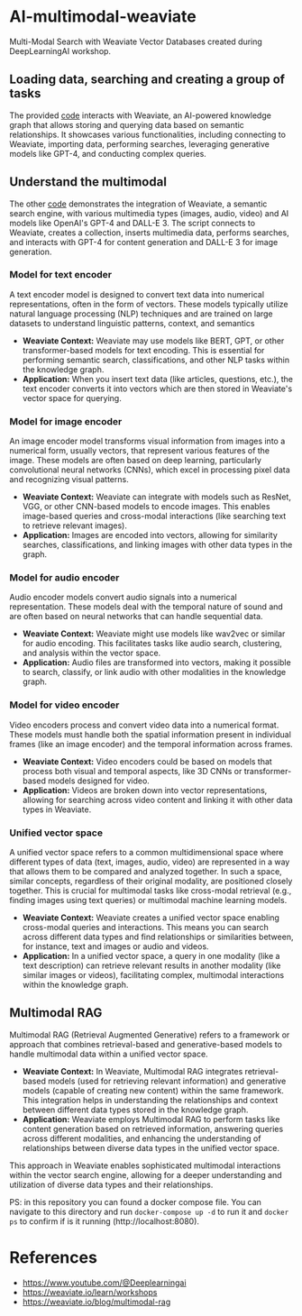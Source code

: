 # AI-multimodal-weaviate
Multi-Modal Search with Weaviate Vector Databases created during DeepLearningAI workshop.

## Loading data, searching and creating a group of tasks

The provided [code](https://github.com/glauberss2007/AI-multimodal-weaviate/blob/main/load-and-search-only.py) interacts with Weaviate, an AI-powered knowledge graph that allows storing and querying data based on semantic relationships. It showcases various functionalities, including connecting to Weaviate, importing data, performing searches, leveraging generative models like GPT-4, and conducting complex queries.

## Understand the multimodal

The other [code](https://github.com/glauberss2007/AI-multimodal-weaviate/blob/main/multimedia-load-and-search.py) demonstrates the integration of Weaviate, a semantic search engine, with various multimedia types (images, audio, video) and AI models like OpenAI's GPT-4 and DALL-E 3. The script connects to Weaviate, creates a collection, inserts multimedia data, performs searches, and interacts with GPT-4 for content generation and DALL-E 3 for image generation.

### Model for text encoder

A text encoder model is designed to convert text data into numerical representations, often in the form of vectors. These models typically utilize natural language processing (NLP) techniques and are trained on large datasets to understand linguistic patterns, context, and semantics

- **Weaviate Context:** Weaviate may use models like BERT, GPT, or other transformer-based models for text encoding. This is essential for performing semantic search, classifications, and other NLP tasks within the knowledge graph.
- **Application:** When you insert text data (like articles, questions, etc.), the text encoder converts it into vectors which are then stored in Weaviate's vector space for querying.

### Model for image encoder

An image encoder model transforms visual information from images into a numerical form, usually vectors, that represent various features of the image. These models are often based on deep learning, particularly convolutional neural networks (CNNs), which excel in processing pixel data and recognizing visual patterns. 

- **Weaviate Context:** Weaviate can integrate with models such as ResNet, VGG, or other CNN-based models to encode images. This enables image-based queries and cross-modal interactions (like searching text to retrieve relevant images).
- **Application:** Images are encoded into vectors, allowing for similarity searches, classifications, and linking images with other data types in the graph.

### Model for audio encoder

Audio encoder models convert audio signals into a numerical representation. These models deal with the temporal nature of sound and are often based on neural networks that can handle sequential data.

- **Weaviate Context:** Weaviate might use models like wav2vec or similar for audio encoding. This facilitates tasks like audio search, clustering, and analysis within the vector space.
- **Application:** Audio files are transformed into vectors, making it possible to search, classify, or link audio with other modalities in the knowledge graph.

### Model for video encoder

Video encoders process and convert video data into a numerical format. These models must handle both the spatial information present in individual frames (like an image encoder) and the temporal information across frames.

- **Weaviate Context:** Video encoders could be based on models that process both visual and temporal aspects, like 3D CNNs or transformer-based models designed for video.
- **Application:** Videos are broken down into vector representations, allowing for searching across video content and linking it with other data types in Weaviate.

### Unified vector space

A unified vector space refers to a common multidimensional space where different types of data (text, images, audio, video) are represented in a way that allows them to be compared and analyzed together. In such a space, similar concepts, regardless of their original modality, are positioned closely together. This is crucial for multimodal tasks like cross-modal retrieval (e.g., finding images using text queries) or multimodal machine learning models.

- **Weaviate Context:** Weaviate creates a unified vector space enabling cross-modal queries and interactions. This means you can search across different data types and find relationships or similarities between, for instance, text and images or audio and videos.
- **Application:** In a unified vector space, a query in one modality (like a text description) can retrieve relevant results in another modality (like similar images or videos), facilitating complex, multimodal interactions within the knowledge graph.

## Multimodal RAG

Multimodal RAG (Retrieval Augmented Generative) refers to a framework or approach that combines retrieval-based and generative-based models to handle multimodal data within a unified vector space.

- **Weaviate Context:** In Weaviate, Multimodal RAG integrates retrieval-based models (used for retrieving relevant information) and generative models (capable of creating new content) within the same framework. This integration helps in understanding the relationships and context between different data types stored in the knowledge graph.
- **Application:** Weaviate employs Multimodal RAG to perform tasks like content generation based on retrieved information, answering queries across different modalities, and enhancing the understanding of relationships between diverse data types in the unified vector space.

This approach in Weaviate enables sophisticated multimodal interactions within the vector search engine, allowing for a deeper understanding and utilization of diverse data types and their relationships.

PS: in this repository you can found a docker compose file. You can navigate to this directory and run `docker-compose up -d` to run it and `docker ps` to confirm if is it running (http://localhost:8080).

# References
- https://www.youtube.com/@Deeplearningai
- https://weaviate.io/learn/workshops
- https://weaviate.io/blog/multimodal-rag
 
